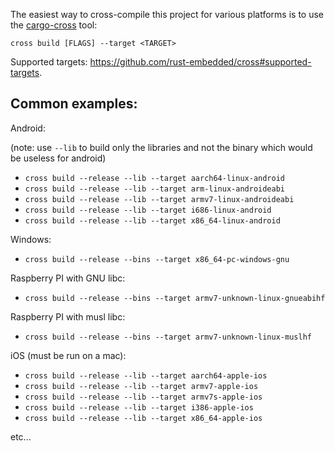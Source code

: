 The easiest way to cross-compile this project for various platforms is to use the [cargo-cross](https://github.com/rust-embedded/cross) tool:

    cross build [FLAGS] --target <TARGET>

Supported targets: https://github.com/rust-embedded/cross#supported-targets.

## Common examples:

Android:

(note: use `--lib` to build only the libraries and not the binary which would be useless for android)

- `cross build --release --lib --target aarch64-linux-android`
- `cross build --release --lib --target arm-linux-androideabi`
- `cross build --release --lib --target armv7-linux-androideabi`
- `cross build --release --lib --target i686-linux-android`
- `cross build --release --lib --target x86_64-linux-android`

Windows:

- `cross build --release --bins --target x86_64-pc-windows-gnu`

Raspberry PI with GNU libc:

- `cross build --release --bins --target armv7-unknown-linux-gnueabihf`

Raspberry PI with musl libc:

- `cross build --release --bins --target armv7-unknown-linux-muslhf`

iOS (must be run on a mac):

- `cross build --release --lib --target aarch64-apple-ios`
- `cross build --release --lib --target armv7-apple-ios`
- `cross build --release --lib --target armv7s-apple-ios`
- `cross build --release --lib --target i386-apple-ios`
- `cross build --release --lib --target x86_64-apple-ios`

etc...